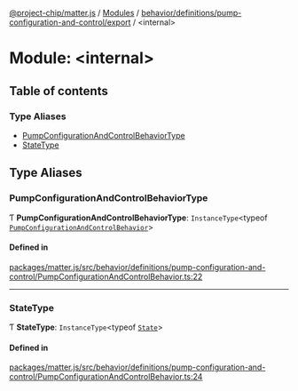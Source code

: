 [@project-chip/matter.js](../README.md) / [Modules](../modules.md) / [behavior/definitions/pump-configuration-and-control/export](behavior_definitions_pump_configuration_and_control_export.md) / \<internal\>

# Module: \<internal\>

## Table of contents

### Type Aliases

- [PumpConfigurationAndControlBehaviorType](behavior_definitions_pump_configuration_and_control_export._internal_.md#pumpconfigurationandcontrolbehaviortype)
- [StateType](behavior_definitions_pump_configuration_and_control_export._internal_.md#statetype)

## Type Aliases

### PumpConfigurationAndControlBehaviorType

Ƭ **PumpConfigurationAndControlBehaviorType**: `InstanceType`\<typeof [`PumpConfigurationAndControlBehavior`](behavior_definitions_pump_configuration_and_control_export.md#pumpconfigurationandcontrolbehavior)\>

#### Defined in

[packages/matter.js/src/behavior/definitions/pump-configuration-and-control/PumpConfigurationAndControlBehavior.ts:22](https://github.com/project-chip/matter.js/blob/904d0c9b952b91f28a21803759c5e5c66ee4d272/packages/matter.js/src/behavior/definitions/pump-configuration-and-control/PumpConfigurationAndControlBehavior.ts#L22)

___

### StateType

Ƭ **StateType**: `InstanceType`\<typeof [`State`](../classes/behavior_definitions_pump_configuration_and_control_export.PumpConfigurationAndControlServer.md#state-1)\>

#### Defined in

[packages/matter.js/src/behavior/definitions/pump-configuration-and-control/PumpConfigurationAndControlBehavior.ts:24](https://github.com/project-chip/matter.js/blob/904d0c9b952b91f28a21803759c5e5c66ee4d272/packages/matter.js/src/behavior/definitions/pump-configuration-and-control/PumpConfigurationAndControlBehavior.ts#L24)
